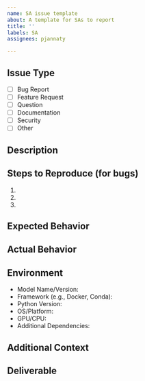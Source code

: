 ```yaml
---
name: SA issue template
about: A template for SAs to report
title: ''
labels: SA
assignees: pjannaty

---
```


## Issue Type

- [ ] Bug Report
- [ ] Feature Request
- [ ] Question
- [ ] Documentation
- [ ] Security
- [ ] Other

## Description

<!-- Provide a clear and concise description of the issue. If it's a bug, describe what went wrong. If it's a feature request, describe the desired functionality. If it's a question, state it clearly. -->

## Steps to Reproduce (for bugs)

1.
2.
3.

<!-- Provide a minimal, complete, and reproducible example if possible. -->

## Expected Behavior

<!-- Describe what you expected to happen. -->

## Actual Behavior

<!-- Describe what actually happened. -->

## Environment

- Model Name/Version:
- Framework (e.g., Docker, Conda):
- Python Version:
- OS/Platform:
- GPU/CPU:
- Additional Dependencies:

## Additional Context

<!-- Add any other context, screenshots, logs, or code snippets about the issue here. -->

## Deliverable

<!-- What is the expected outcome or deliverable for this issue? (e.g., fixed bug, implemented feature, answered question) -->
